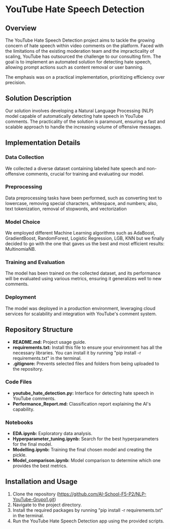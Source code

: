 # YouTube Hate Speech Detection

## Overview
The YouTube Hate Speech Detection project aims to tackle the growing concern of hate speech within video comments on the platform. Faced with the limitations of the existing moderation team and the impracticality of scaling, YouTube has outsourced the challenge to our consulting firm. The goal is to implement an automated solution for detecting hate speech, allowing prompt actions such as content removal or user banning.

The emphasis was on a practical implementation, prioritizing efficiency over precision.

## Solution Description
Our solution involves developing a Natural Language Processing (NLP) model capable of automatically detecting hate speech in YouTube comments. The practicality of the solution is paramount, ensuring a fast and scalable approach to handle the increasing volume of offensive messages.

## Implementation Details

### Data Collection
We collected a diverse dataset containing labeled hate speech and non-offensive comments, crucial for training and evaluating our model.

### Preprocessing

Data preprocessing tasks have been performed, such as converting text to lowercase, removing special characters, whitespace, and numbers; also, text tokenization, removal of stopwords, and vectorization

### Model Choice
We employed different Machine Learning algorithms such as AdaBoost, GradientBoost, RandomForest, Logistic Regression, LGB, KNN but we finally decided to go with the one that gaves us the best and most efficient results: MultinomiaNB.

### Training and Evaluation
The model has been trained on the collected dataset, and its performance will be evaluated using various metrics, ensuring it generalizes well to new comments.

### Deployment
The model was deployed in a production environment, leveraging cloud services for scalability and integration with YouTube's comment system.

## Repository Structure

- **README.md:** Project usage guide.
- **requirements.txt:** Install this file to ensure your environment has all the necessary libraries. You can install it by running "pip install -r requirements.txt" in the terminal.
- **.gitignore:** Prevents selected files and folders from being uploaded to the repository.

### Code Files

- **youtube_hate_detection.py:** Interface for detecting hate speech in YouTube comments.
- **Performance_Report.md:** Classification report explaining the AI's capability.

### Notebooks

- **EDA.ipynb:** Exploratory data analysis.
- **Hyperparameter_tuning.ipynb:** Search for the best hyperparameters for the final model.
- **Modelling.ipynb:** Training the final chosen model and creating the pickle.
- **Model_comparison.ipynb:** Model comparison to determine which one provides the best metrics.

## Installation and Usage

1. Clone the repository (https://github.com/AI-School-F5-P2/NLP-YouTube-Grupo1.git)
2. Navigate to the project directory.
3. Install the required packages by running "pip install -r requirements.txt" in the terminal.
4. Run the YouTube Hate Speech Detection app using the provided scripts.


